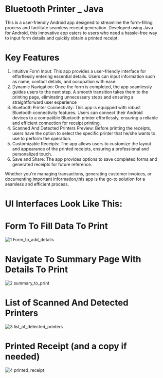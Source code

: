 # Bluetooth Printer _ Java

This is a user-friendly Android app designed to streamline the form-filling process and facilitate seamless receipt generation.
Developed using Java for Android, this innovative app caters to users who need a hassle-free way to input form details and quickly obtain a printed receipt.

# Key Features

1. Intuitive Form Input: This app provides a user-friendly interface for effortlessly entering essential details. Users can input information such as name, contact details, and occupation with ease.
2. Dynamic Navigation: Once the form is completed, the app seamlessly guides users to the next step. A smooth transition takes them to the printing page, eliminating unnecessary steps and ensuring a straightforward user experience
3. Bluetooth Printer Connectivity: This app is equipped with robust Bluetooth connectivity features. Users can connect their Android devices to a compatible Bluetooth printer effortlessly, ensuring a reliable and efficient connection for receipt printing.
4. Scanned And Detected Printers Preview: Before printing the receipts, users have the option to select the specific printer that he/she wants to use to perform the operation.
5. Customizable Receipts: The app allows users to customize the layout and appearance of the printed receipts, ensuring a professional and personalized touch.
6. Save and Share: The app provides options to save completed forms and generated receipts for future reference.

Whether you're managing transactions, generating customer invoices, or documenting important information,this app is the go-to solution for a seamless and efficient process.

# UI Interfaces Look Like This:

# Form To Fill Data To Print

![1  Form_to_add_details](https://github.com/Shariz254/Bluetooth-Printer-_-Java/assets/65715258/c74ab95e-cd79-4d43-9735-495ad74c5c6f)


# Navigate To Summary Page With Details To Print

![2  summary_to_print](https://github.com/Shariz254/Bluetooth-Printer-_-Java/assets/65715258/247acd23-f04a-437b-97cf-8a1b93be6e24)


# List of Scanned And Detected Printers

![3 list_of_detected_printers](https://github.com/Shariz254/Bluetooth-Printer-_-Java/assets/65715258/f9d45dab-90d1-43b8-afda-a5df5a24b54b)


# Printed Receipt (and a copy if needed)

![4 printed_receipt](https://github.com/Shariz254/Bluetooth-Printer-_-Java/assets/65715258/689fba06-542b-4483-8baa-0d364d2f6bea)


